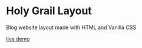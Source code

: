 # Holy Grail Layout

Blog website layout made with HTML and Vanilla CSS

[live demo](https://akaki16.github.io/Holy-Grail-Layout/)
